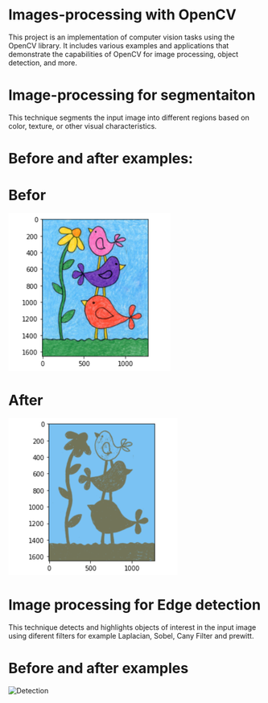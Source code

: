 # Images-processing with OpenCV
This project is an implementation of computer vision tasks using the OpenCV library. It includes various examples and applications that demonstrate the capabilities of OpenCV for image processing, object detection, and more.
# Image-processing for segmentaiton
This technique segments the input image into different regions based on color, texture, or other visual characteristics.
# Before and after examples:
# Befor
![My Image](g.PNG)
# After
![My Image](gg.PNG)
# Image processing for Edge detection
This technique detects and highlights objects of interest in the input image using diferent filters for example Laplacian, Sobel, Cany Filter and prewitt.
# Before and after examples
![Detection](https://github.com/monly98/Images-processing-with-OpenCV/assets/93678291/210b7bb1-fe2b-4bc4-b156-b830980f06f1)

